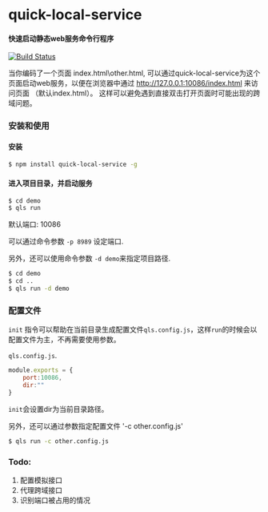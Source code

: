 # quick-local-service

#### 快速启动静态web服务命令行程序

[![Build Status](https://img.shields.io/travis/shellphon/quick-local-service.svg)](https://travis-ci.org/shellphon/quick-local-service)

当你编码了一个页面 index.html\other.html, 可以通过quick-local-service为这个页面启动web服务，以便在浏览器中通过  http://127.0.0.1:10086/index.html  来访问页面 （默认index.html）。 这样可以避免遇到直接双击打开页面时可能出现的跨域问题。

### 安装和使用

#### 安装

```bash
$ npm install quick-local-service -g
```

#### 进入项目目录，并启动服务

```bash
$ cd demo
$ qls run
```

默认端口: 10086

可以通过命令参数 `-p 8989` 设定端口. 

另外，还可以使用命令参数 `-d demo`来指定项目路径.

```bash
$ cd demo
$ cd ..
$ qls run -d demo
```

### 配置文件

`init` 指令可以帮助在当前目录生成配置文件`qls.config.js`，这样`run`的时候会以配置文件为主，不再需要使用参数。

`qls.config.js`.

```javascript
module.exports = {
	port:10086,
	dir:""
}
```

`init`会设置dir为当前目录路径。

另外，还可以通过参数指定配置文件 '-c other.config.js' 

```bash
$ qls run -c other.config.js
```

### Todo:

1. 配置模拟接口
2. 代理跨域接口
3. 识别端口被占用的情况
